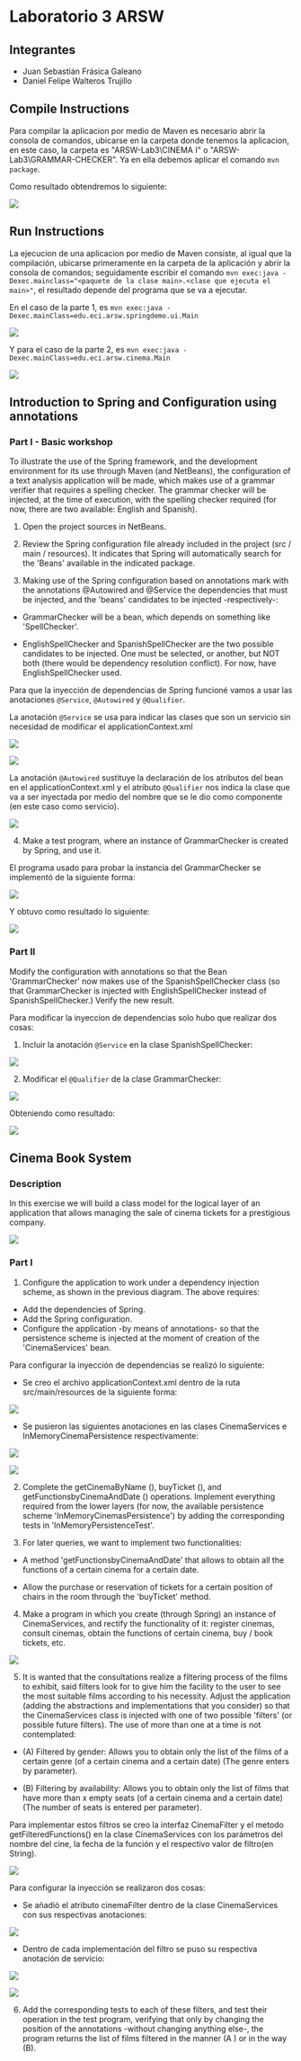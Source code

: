 # Laboratorio 3 ARSW

## Integrantes

*   Juan Sebastián Frásica Galeano
*   Daniel Felipe Walteros Trujillo

## Compile Instructions

Para compilar la aplicacion por medio de Maven es necesario abrir la consola de comandos, ubicarse en la carpeta donde tenemos la aplicacion, en este caso, la carpeta es "ARSW-Lab3\CINEMA I" o "ARSW-Lab3\GRAMMAR-CHECKER". Ya en ella debemos aplicar el comando ```mvn package```.

Como resultado obtendremos lo siguiente:

![](https://github.com/sebastianfrasic/ARSW-Lab3/blob/master/img/package.PNG)

## Run Instructions

La ejecucion de una aplicacion por medio de Maven consiste, al igual que la compilación, ubicarse primeramente en la carpeta de la aplicación y abrir la consola de comandos; seguidamente escribir el comando ```mvn exec:java -Dexec.mainclass="<paquete de la clase main>.<clase que ejecuta el main>"```, el resultado depende del programa que se va a ejecutar.

En el caso de la parte 1, es ```mvn exec:java -Dexec.mainClass=edu.eci.arsw.springdemo.ui.Main```

![](https://github.com/sebastianfrasic/ARSW-Lab3/blob/master/img/run1.PNG)

Y para el caso de la parte 2, es ```mvn exec:java -Dexec.mainClass=edu.eci.arsw.cinema.Main```

![](https://github.com/sebastianfrasic/ARSW-Lab3/blob/master/img/run2.PNG)

## Introduction to Spring and Configuration using annotations

### Part I - Basic workshop

To illustrate the use of the Spring framework, and the development environment for its use through Maven (and NetBeans), the configuration of a text analysis application will be made, which makes use of a grammar verifier that requires a spelling checker. The grammar checker will be injected, at the time of execution, with the spelling checker required (for now, there are two available: English and Spanish).

1. Open the project sources in NetBeans.

2. Review the Spring configuration file already included in the project (src / main / resources). It indicates that Spring will automatically search for the 'Beans' available in the indicated package.

3. Making use of the Spring configuration based on annotations mark with the annotations @Autowired and @Service the dependencies that must be injected, and the 'beans' candidates to be injected -respectively-:

  * GrammarChecker will be a bean, which depends on something like 'SpellChecker'.
  
  * EnglishSpellChecker and SpanishSpellChecker are the two possible candidates to be injected. One must be selected, or another, but NOT both (there would be dependency resolution conflict). For now, have EnglishSpellChecker used. 
  
  Para que la inyección de dependencias de Spring funcioné vamos a usar las anotaciones ```@Service```, ```@Autowired``` y ```@Qualifier```.
  
  La anotación ```@Service``` se usa para indicar  las clases que son un servicio sin necesidad de modificar el applicationContext.xml
  
  ![](https://github.com/sebastianfrasic/ARSW-Lab3/blob/master/img/grammar.PNG)
  
  ![](https://github.com/sebastianfrasic/ARSW-Lab3/blob/master/img/english3.PNG)
  
  La anotación ```@Autowired``` sustituye la declaración de los atributos del bean en el applicationContext.xml y el atributo ```@Qualifier``` nos indica la clase que va a ser inyectada por medio del nombre que se le dio como componente (en este caso como servicio).
  
  ![](https://github.com/sebastianfrasic/ARSW-Lab3/blob/master/img/english2.PNG)
  
4. Make a test program, where an instance of GrammarChecker is created by Spring, and use it.

 El programa usado para probar la instancia del GrammarChecker se implementó de la siguiente forma:
 
 ![](https://github.com/sebastianfrasic/ARSW-Lab3/blob/master/img/main1.PNG)
 
 Y obtuvo como resultado lo siguiente:
 
 ![](https://github.com/sebastianfrasic/ARSW-Lab3/blob/master/img/english.PNG)

### Part II

Modify the configuration with annotations so that the Bean 'GrammarChecker' now makes use of the SpanishSpellChecker class (so that GrammarChecker is injected with EnglishSpellChecker instead of SpanishSpellChecker.) Verify the new result.

Para modificar la inyeccion de dependencias solo hubo que realizar dos cosas:

1. Incluir la anotación ```@Service``` en la clase SpanishSpellChecker:

![](https://github.com/sebastianfrasic/ARSW-Lab3/blob/master/img/spanish3.PNG)

2. Modificar el ```@Qualifier``` de la clase GrammarChecker:

![](https://github.com/sebastianfrasic/ARSW-Lab3/blob/master/img/spanish2.PNG)

Obteniendo como resultado:

![](https://github.com/sebastianfrasic/ARSW-Lab3/blob/master/img/spanish.PNG)

## Cinema Book System

### Description

In this exercise we will build a class model for the logical layer of an application that allows managing the sale of cinema tickets for a prestigious company.

![](https://github.com/sebastianfrasic/ARSW-Lab3/blob/master/img/CinemaClassDiagram.png)

### Part I

1. Configure the application to work under a dependency injection scheme, as shown in the previous diagram. The above requires:

 * Add the dependencies of Spring. 
 * Add the Spring configuration. 
 * Configure the application -by means of annotations- so that the persistence scheme is injected at the moment of creation of the 'CinemaServices' bean. 
 
 Para configurar la inyección de dependencias se realizó lo siguiente:
 
 * Se creo el archivo applicationContext.xml dentro de la ruta src/main/resources de la siguiente forma:
 
 ![](https://github.com/sebastianfrasic/ARSW-Lab3/blob/master/img/xml.PNG)
 
 * Se pusieron las siguientes anotaciones en las clases CinemaServices e InMemoryCinemaPersistence respectivamente:
 
  ![](https://github.com/sebastianfrasic/ARSW-Lab3/blob/master/img/services.PNG)
  
  ![](https://github.com/sebastianfrasic/ARSW-Lab3/blob/master/img/inmemory.PNG)

2. Complete the getCinemaByName (), buyTicket (), and getFunctionsbyCinemaAndDate () operations. Implement everything required from the lower layers (for now, the available persistence scheme 'InMemoryCinemasPersistence') by adding the corresponding tests in 'InMemoryPersistenceTest'.

3. For later queries, we want to implement two functionalities:

 * A method 'getFunctionsbyCinemaAndDate' that allows to obtain all the functions of a certain cinema for a certain date. 
 
 * Allow the purchase or reservation of tickets for a certain position of chairs in the room through the 'buyTicket' method. 
 
4. Make a program in which you create (through Spring) an instance of CinemaServices, and rectify the functionality of it: register cinemas, consult cinemas, obtain the functions of certain cinema, buy / book tickets, etc.

![](https://github.com/sebastianfrasic/ARSW-Lab3/blob/master/img/2main.PNG)

5. It is wanted that the consultations realize a filtering process of the films to exhibit, said filters look for to give him the facility to the user to see the most suitable films according to his necessity. Adjust the application (adding the abstractions and implementations that you consider) so that the CinemaServices class is injected with one of two possible 'filters' (or possible future filters). The use of more than one at a time is not contemplated:

 * (A) Filtered by gender: Allows you to obtain only the list of the films of a certain genre (of a certain cinema and a certain date) (The genre enters by parameter). 
 
 * (B) Filtering by availability: Allows you to obtain only the list of films that have more than x empty seats (of a certain cinema and a certain date) (The number of seats is entered per parameter).
 
 Para implementar estos filtros se creo la interfaz CinemaFilter y el metodo getFilteredFunctions() en la clase CinemaServices con los parámetros del nombre del cine, la fecha de la función y el respectivo valor de filtro(en String).
 
 ![](https://github.com/sebastianfrasic/ARSW-Lab3/blob/master/img/filtrar.PNG)
 
 Para configurar la inyección se realizaron dos cosas:
 
  * Se añadió el atributo cinemaFilter dentro de la clase CinemaServices con sus respectivas anotaciones:
  
  ![](https://github.com/sebastianfrasic/ARSW-Lab3/blob/master/img/filter.PNG)
  
  * Dentro de cada implementación del filtro se puso su respectiva anotación de servicio:
  
  ![](https://github.com/sebastianfrasic/ARSW-Lab3/blob/master/img/gender.PNG)
  
  ![](https://github.com/sebastianfrasic/ARSW-Lab3/blob/master/img/availability.PNG)
 
6. Add the corresponding tests to each of these filters, and test their operation in the test program, verifying that only by changing the position of the annotations -without changing anything else-, the program returns the list of films filtered in the manner (A ) or in the way (B).
